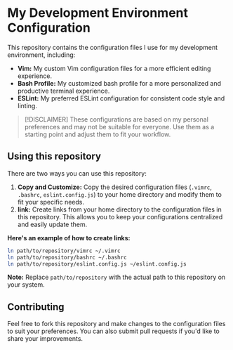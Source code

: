 # My Development Environment Configuration

This repository contains the configuration files I use for my development environment, including:

* **Vim:** My custom Vim configuration files for a more efficient editing experience.
* **Bash Profile:** My customized bash profile for a more personalized and productive terminal experience.
* **ESLint:** My preferred ESLint configuration for consistent code style and linting.

> [!DISCLAIMER]
> These configurations are based on my personal preferences and may not be suitable for everyone. Use them as a starting point and adjust them to fit your workflow.

## Using this repository

There are two ways you can use this repository:

1. **Copy and Customize:** Copy the desired configuration files (`.vimrc`, `.bashrc`, `eslint.config.js`) to your home directory and modify them to fit your specific needs.
2. **link:** Create links from your home directory to the configuration files in this repository. This allows you to keep your configurations centralized and easily update them.

**Here's an example of how to create links:**

```bash
ln path/to/repository/vimrc ~/.vimrc
ln path/to/repository/bashrc ~/.bashrc
ln path/to/repository/eslint.config.js ~/eslint.config.js
```

**Note:** Replace `path/to/repository` with the actual path to this repository on your system.

## Contributing

Feel free to fork this repository and make changes to the configuration files to suit your preferences. You can also submit pull requests if you'd like to share your improvements.
